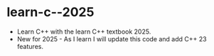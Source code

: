 # learn-c--2025
* Learn C++ with the learn C++ textbook 2025.
* New for 2025 - As I learn I will update this code and add C++ 23 features.